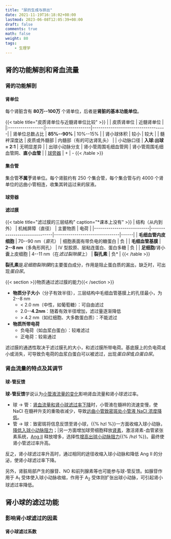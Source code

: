 ```yaml
---
title: "尿的生成与排出"
date: 2021-11-19T16:18:02+08:00
lastmod: 2023-06-08T12:05:39+08:00
draft: false
comments: true
math: false
weight: 80
tags:
    - 生理学
---
```


## 肾的功能解剖和肾血流量

### 肾的功能解剖

#### 肾单位

每个肾脏含有 **80万--100万** 个肾单位，后者是**肾脏的基本功能单位**。

{{< table title="皮质肾单位与近髓肾单位比较" >}}
|                   | 皮质肾单位           | 近髓肾单位                         |
|:-----------------:|----------------------|------------------------------------|
|   肾单位总数占比  | **85%--90%**         | 10%--15%                           |
|     肾小球体积    | 较小                 | 较大                               |
|     髓袢深度达    | 皮质或外髓部         | 内髓部（有的可达肾乳头）           |
|     小动脉口径    | **入球:出球 = 2:1**  | 无明显差异                         |
|   出球小动脉分支  | 肾小管周围毛细血管网 | 肾小管周围毛细血管网、**直小血管** |
| [球旁器](#球旁器) | +                    | -
{{< /table >}}

#### 集合管

集合管**不属于**肾单位。每个肾脏约有 250 个集合管，每个集合管与约 4000 个肾单位的远曲小管相连，收集其转运过来的尿液。

#### 球旁器

#### 滤过膜

{{< table title="滤过膜的三层结构" caption="\*课本上没有" >}}
| 结构（从内到外）          | 机械屏障（直径）             | 主要物质                       | 电荷 |
|---------------------------|------------------------------|--------------------------------|------|
| **毛细血管内皮细胞**      | 70--90 nm（*窗孔*）          | 细胞表面有带负电的糖蛋白       | 负   |
| **毛细血管基膜**          | **2--8 nm**（多角形网孔）    | Ⅳ 型胶原、层粘连蛋白、蛋白多糖 | 负   |
| **足细胞**/肾小囊上皮细胞 | 4--11 nm（在*滤过裂隙膜*上） | **裂孔素**                     | 负\* |
{{< /table >}}

**裂孔素**是*足细胞裂隙膜*的主要蛋白成分，作用是阻止蛋白质的漏出，缺乏时，可出现*蛋白尿*。

{{< section >}}物质通过滤过膜的能力{{< /section >}}

- **物质分子大小**（分子有效半径），三层结构中毛细血管基膜上的孔径最小，为 2--8 nm
    - \< 2.0 nm（中性，如葡萄糖）：可自由滤过
    - 2.0--**4.2nm**：随着有效半径增加，滤过量逐渐降低
    - \> 4.2 nm（如红细胞、大多数蛋白质）：不能滤过
- **物质所带电荷**
    - 负电荷（如血浆白蛋白）：较难滤过
    - 正电荷：较易通过

滤过膜的通透性取决于滤过膜孔的大小，和滤过膜所带电荷。基底膜上的负电荷减小或消失，可导致负电荷的血浆白蛋白可以被滤过，出现*蛋白尿*或*白蛋白尿*。

### 肾血流量的特点及其调节

#### 球-管反馈

**球-管反馈**学说认为<ins>小管液流量的变化</ins>影响肾血流量和肾小球滤过率。

- 球 → 管：<ins>肾血流量和肾小球滤过率下降</ins>时，小管液在髓袢的流速变慢，使 NaCl 在髓袢升支的重吸收减少，导致<ins>远曲小管致密斑处小管液 NaCl 浓度降低</ins>。
- 管 → 球：致密斑将信息反馈至肾小球，{{% hzl %}}一方面收缩入球小动脉，<ins>降低入球小动脉阻力</ins>；|另一方面增加球旁细胞释放<ins>肾素</ins>，激活肾素-血管紧张素系统，<ins>Ang Ⅱ</ins> 释放增多，选择性<ins>增高出球小动脉阻力</ins>{{% /hzl %}}。最终使肾小管滤过率升高。

反之，肾小球滤过率升高时，通过相同的途径收缩入球小动脉和降低 Ang Ⅱ 的分泌，使肾小球滤过率下降。

另外，肾脏局部产生的腺苷、NO 和前列腺素等也可能参与球-管反馈。如腺苷作用于 A<sub>1</sub> 受体使入球小动脉收缩，作用于 A<sub>2</sub> 受体则扩张出球小动脉，可引起肾小球滤过率降低。

## 肾小球的滤过功能

### 影响肾小球滤过的因素

#### 肾小球滤过系数
